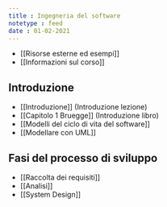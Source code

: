 ```yaml
---
title : Ingegneria del software
notetype : feed
date : 01-02-2021
---
```


* [[Risorse esterne ed esempi]]
* [[Informazioni sul corso]]

## Introduzione
* [[Introduzione]] (Introduzione lezione)
* [[Capitolo 1 Bruegge]] (Introduzione libro)
* [[Modelli del ciclo di vita del software]]
* [[Modellare con UML]]

## Fasi del processo di sviluppo 
* [[Raccolta dei requisiti]]
* [[Analisi]]
* [[System Design]]